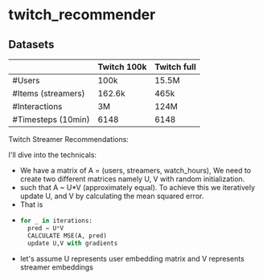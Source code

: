 # twitch_recommender

## Datasets

|                    | Twitch 100k | Twitch full |
|--------------------|-------------|-------------|
| #Users             | 100k        | 15.5M       |
| #Items (streamers) | 162.6k      | 465k        |
| #Interactions      | 3M          | 124M        |
| #Timesteps (10min) | 6148        | 6148        |


Twitch Streamer Recommendations:

I'll dive into the technicals: 
* We have a matrix of A = (users, streamers, watch_hours), We need to create two different matrices namely U, V with random initialization.
* such that A ~ U*V (approximately equal). To achieve this we iteratively update U, and V by calculating the mean squared error.
* That is
* ```python
  for _ in iterations:
    pred = U*V
    CALCULATE MSE(A, pred)
    update U,V with gradients  
  ```
* let's assume U represents user embedding matrix and V represents streamer embeddings 
